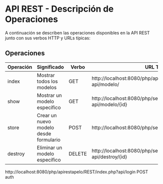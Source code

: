 # API REST - Descripción de Operaciones

A continuación se describen las operaciones disponibles en la API REST junto con sus verbos HTTP y URLs típicas:

## Operaciones

| Operación | Significado                           | Verbo  | URL Típica                                                |
|-----------|---------------------------------------|--------|-----------------------------------------------------------|
| index     | Mostrar todos los modelos             | GET    | http://localhost:8080/php/apirestapelo/REST/index.php?api/modelo/ |
| show      | Mostrar un modelo específico          | GET    | http://localhost:8080/php/serviciosWeb/REST/index.php?api/modelo/{id} |
| store     | Crear un nuevo modelo desde formulario| POST   | http://localhost:8080/php/serviciosWeb/REST/store.php|
| destroy   | Eliminar un modelo específico         | DELETE | http://localhost:8080/php/serviciosWeb/REST/index.php?api/destroy/{id}|

http://localhost:8080/php/apirestapelo/REST/index.php?api/login POST auth
